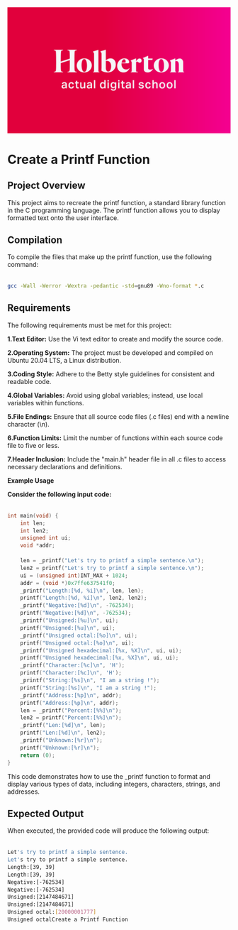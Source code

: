 <img src="https://github.com/TheWatcher01/holbertonschool-printf/blob/Ted_Code/holberton-logo_2.png" alt= holberton_logo/>

# Create a Printf Function

## Project Overview

This project aims to recreate the printf function, a standard library function in the C programming language. The printf function allows you to display formatted text onto the user interface.

## Compilation

To compile the files that make up the printf function, use the following command:

```bash

gcc -Wall -Werror -Wextra -pedantic -std=gnu89 -Wno-format *.c

```

## Requirements

The following requirements must be met for this project:

**1.Text Editor:** Use the Vi text editor to create and modify the source code.

**2.Operating System:** The project must be developed and compiled on Ubuntu 20.04 LTS, a Linux distribution.

**3.Coding Style:** Adhere to the Betty style guidelines for consistent and readable code.

**4.Global Variables:** Avoid using global variables; instead, use local variables within functions.

**5.File Endings:** Ensure that all source code files (.c files) end with a newline character (\n).

**6.Function Limits:** Limit the number of functions within each source code file to five or less.

**7.Header Inclusion:** Include the "main.h" header file in all .c files to access necessary declarations and definitions.

**Example Usage**

**Consider the following input code:**

```C

int main(void) {
	int len;
	int len2;
	unsigned int ui;
	void *addr;

	len = _printf("Let's try to printf a simple sentence.\n");
	len2 = printf("Let's try to printf a simple sentence.\n");
	ui = (unsigned int)INT_MAX + 1024;
	addr = (void *)0x7ffe637541f0;
	_printf("Length:[%d, %i]\n", len, len);
	printf("Length:[%d, %i]\n", len2, len2);
	_printf("Negative:[%d]\n", -762534);
	printf("Negative:[%d]\n", -762534);
	_printf("Unsigned:[%u]\n", ui);
	printf("Unsigned:[%u]\n", ui);
	_printf("Unsigned octal:[%o]\n", ui);
	printf("Unsigned octal:[%o]\n", ui);
	_printf("Unsigned hexadecimal:[%x, %X]\n", ui, ui);
	printf("Unsigned hexadecimal:[%x, %X]\n", ui, ui);
	_printf("Character:[%c]\n", 'H');
	printf("Character:[%c]\n", 'H');
	_printf("String:[%s]\n", "I am a string !");
	printf("String:[%s]\n", "I am a string !");
	_printf("Address:[%p]\n", addr);
	printf("Address:[%p]\n", addr);
	len = _printf("Percent:[%%]\n");
	len2 = printf("Percent:[%%]\n");
	_printf("Len:[%d]\n", len);
	printf("Len:[%d]\n", len2);
	_printf("Unknown:[%r]\n");
	printf("Unknown:[%r]\n");
	return (0);
}

```

This code demonstrates how to use the _printf function to format and display various types of data, including integers, characters, strings, and addresses.

## Expected Output

When executed, the provided code will produce the following output:

```bash

Let's try to printf a simple sentence.
Let's try to printf a simple sentence.
Length:[39, 39]
Length:[39, 39]
Negative:[-762534]
Negative:[-762534]
Unsigned:[2147484671]
Unsigned:[2147484671]
Unsigned octal:[20000001777]
Unsigned octalCreate a Printf Function

```

